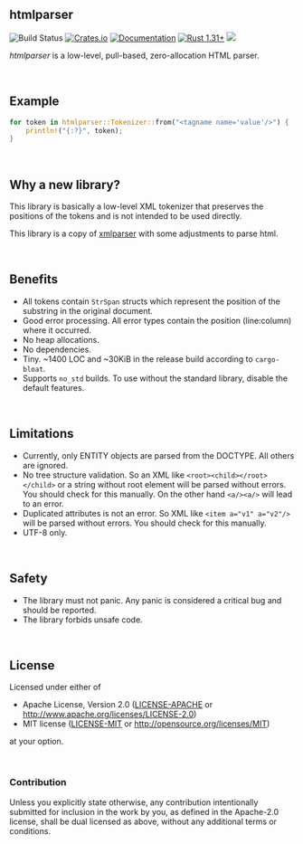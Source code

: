 ## htmlparser
![Build Status](https://github.com/jdrouet/htmlparser/workflows/Rust/badge.svg)
[![Crates.io](https://img.shields.io/crates/v/htmlparser.svg)](https://crates.io/crates/htmlparser)
[![Documentation](https://docs.rs/htmlparser/badge.svg)](https://docs.rs/htmlparser)
[![Rust 1.31+](https://img.shields.io/badge/rust-1.31+-orange.svg)](https://www.rust-lang.org)
![](https://img.shields.io/badge/unsafe-forbidden-brightgreen.svg)

*htmlparser* is a low-level, pull-based, zero-allocation HTML parser.

<br>

## Example

```rust
for token in htmlparser::Tokenizer::from("<tagname name='value'/>") {
    println!("{:?}", token);
}
```

<br>

## Why a new library?

This library is basically a low-level XML tokenizer that preserves the
positions of the tokens and is not intended to be used directly.

This library is a copy of [xmlparser](https://crates.io/crates/xmlparser) with some adjustments
to parse html.

<br>

## Benefits

- All tokens contain `StrSpan` structs which represent the position of the
  substring in the original document.
- Good error processing. All error types contain the position (line:column)
  where it occurred.
- No heap allocations.
- No dependencies.
- Tiny. ~1400 LOC and ~30KiB in the release build according to
  `cargo-bloat`.
- Supports `no_std` builds. To use without the standard library, disable the
  default features.

<br>

## Limitations

- Currently, only ENTITY objects are parsed from the DOCTYPE. All others are
  ignored.
- No tree structure validation. So an XML like
  `<root><child></root></child>` or a string without root element will be
  parsed without errors. You should check for this manually. On the other
  hand `<a/><a/>` will lead to an error.
- Duplicated attributes is not an error. So XML like `<item a="v1" a="v2"/>`
  will be parsed without errors. You should check for this manually.
- UTF-8 only.

<br>

## Safety

- The library must not panic. Any panic is considered a critical bug and
  should be reported.
- The library forbids unsafe code.

<br>

## License

Licensed under either of

- Apache License, Version 2.0 ([LICENSE-APACHE] or
  http://www.apache.org/licenses/LICENSE-2.0)
- MIT license ([LICENSE-MIT] or http://opensource.org/licenses/MIT)

at your option.

<br>

### Contribution

Unless you explicitly state otherwise, any contribution intentionally submitted
for inclusion in the work by you, as defined in the Apache-2.0 license, shall be
dual licensed as above, without any additional terms or conditions.

[LICENSE-APACHE]: https://github.com/RazrFalcon/xmlparser/blob/master/LICENSE-APACHE
[LICENSE-MIT]: https://github.com/RazrFalcon/xmlparser/blob/master/LICENSE-MIT
